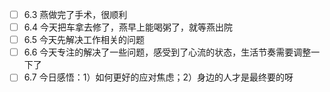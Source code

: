 - [ ] 6.3 燕做完了手术，很顺利
- [ ] 6.4 今天把车拿去修了，燕早上能喝粥了，就等燕出院
- [ ] 6.5 今天先解决工作相关的问题
- [ ] 6.6 今天专注的解决了一些问题，感受到了心流的状态，生活节奏需要调整一下了
- [ ] 6.7 今日感悟：1）如何更好的应对焦虑；2）身边的人才是最终要的呀
